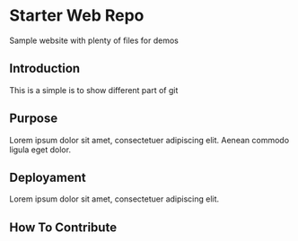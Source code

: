 # Starter Web Repo

Sample website with plenty of files for demos

## Introduction

This is a simple is to show different part of git

## Purpose

Lorem ipsum dolor sit amet, consectetuer adipiscing elit. Aenean commodo ligula eget dolor. 

## Deployament

Lorem ipsum dolor sit amet, consectetuer adipiscing elit.

## How To Contribute